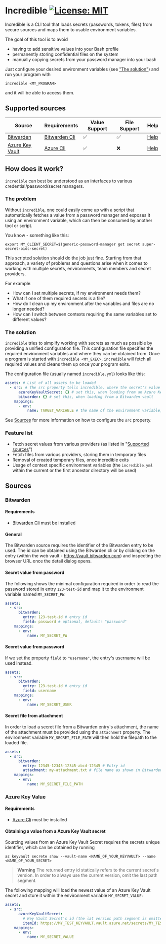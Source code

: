 # Incredible [![License: MIT](https://img.shields.io/badge/License-MIT-yellow.svg)](LICENSE)
Incredible is a CLI tool that loads secrets (passwords, tokens, files) from secure sources and maps them to usable environment variables.

The goal of this tool is to avoid
- having to add sensitive values into your Bash profile
- permanently storing confidential files on the system
- manually copying secrets from your password manager into your bash

Just configure your desired environment variables (see ["The solution"](#the-solution)) and run your program with

```shell
incredible <MY_PROGRAM>
```
and it will be able to access them.

## Supported sources

| Source                                                                  | Requirements                                              | Value Support | File Support | Help                     |
|-------------------------------------------------------------------------|-----------------------------------------------------------|---------------|--------------|--------------------------|
| [Bitwarden](https://bitwarden.com)                                      | [Bitwarden Cli](https://bitwarden.com/help/cli/)          | ✅             | ✅            | [Help](#bitwarden)       |
| [Azure Key Vault](https://azure.microsoft.com/en-us/products/key-vault) | [Azure Cli](https://learn.microsoft.com/en-us/cli/azure/) | ✅             | ❌            | [Help](#azure-key-vault) |


## How does it work?
`incredible` can best be understood as an interfaces to various credential/password/secret managers.

### The problem

Without `incredible`, one could easily come up with a script that automatically fetches a value from a password manager and exposes it using an environment variable, which can then be consumed by another tool or script. 

You know - something like this:
````shell
export MY_CLIENT_SECRET=$(generic-password-manager get secret super-secret-oidc-secret)
````
This scripted solution should do the job just fine.
Starting from that approach, a variety of problems and questions arise when it comes to working with multiple secrets, environments, team members and secret providers.

For example:
- How can I set multiple secrets, If my environment needs them? 
- What if one of them required secrets is a file?
- How do I clean up my environment after the variables and files are no longer needed?
- How can I switch between contexts requiring the same variables set to different values?

### The solution
`incredible` tries to simplify working with secrets as much as possible by providing a unified configuration file.
This configuration file specifies the required environment variables and where they can be obtained from. 
Once a program is started with `incredible <MY_EXEC>`, `incredible` will fetch all required values and cleans them up once your program exits.

The configuration file (usually named `incredible.yml`) looks like this:

````yaml
assets: # List of all assets to be loaded
  - src: # The src property tells incredible, where the secret's value can be obtained from
      azureKeyVaultSecret: {} # set this, when loading from an Azure Key Value
      bitwarden: {} # set this, when loading from a Bitwarden vault
    mappings:
      - env: 
          name: TARGET_VARIABLE # the name of the environment variable, that should hold the obtained secret
````

See [Sources](#sources) for more information on how to configure the `src` property.


### Feature list
- Fetch secret values from various providers (as listed in "[Supported sources](#supported-sources)")
- Fetch files from various providers, storing them in temporary files
- Removal of created temporary files, once incredible exits
- Usage of context specific environment variables (the `incredible.yml` within the current or the first ancestor directory will be used)

## Sources

### Bitwarden

#### Requirements

- [Bitwarden Cli](https://bitwarden.com/help/cli/) must be installed

#### General

The Bitwarden source requires the identifier of the Bitwarden entry to be used.
The id can be obtained using the Bitwarden cli or by clicking on the entry (within the web
vault - https://vault.bitwarden.com) and inspecting the browser URL once the detail dialog opens.

#### Secret value from password

The following shows the minimal configuration required in order to read the password stored in entry `123-test-id` and
map it to the environment variable named `MY_SECRET_PW`.

```yaml
assets:
  - src:
      bitwarden:
        entry: 123-test-id # entry id
        field: password # optional, default: "password" 
    mappings:
      - env:
          name: MY_SECRET_PW
```

#### Secret value from password

If we set the property `field` to `"username"`, the entry's username will be used instead.

````yaml
assets:
  - src:
      bitwarden:
        entry: 123-test-id # entry id
        field: username
    mappings:
      - env:
          name: MY_SECRET_USER
````

#### Secret file from attachment
In order to load a secret file from a Bitwarden entry's attachment, the name of the attachment must be provided using the `attachment` property.
The environment variable `MY_SECRET_FILE_PATH` will then hold the filepath to the loaded file.

````yaml
assets:
  - src: 
      bitwarden: 
        entry: 12345-12345-12345-abcd-12345 # Entry id
        attachment: my-attachment.txt # file name as shown in Bitwarden
    mappings:
      - env: 
          name: MY_SECRET_FILE_PATH
````

### Azure Key Value

#### Requirements

- [Azure Cli](https://learn.microsoft.com/en-us/cli/azure/) must be installed

#### Obtaining a value from a Azure Key Vault secret
Sourcing values from an Azure Key Vault Secret requires the secrets unique identifier,
which can be obtained by running

````shell
az keyvault secrete show --vault-name <NAME_OF_YOUR_KEYVAULT> --name <NAME_OF_YOUR_SECRET>
````

> **Warning**
> The returned entry id statically refers to the current secret's version.
> In order to always use the current version, omit the last path segment.

The following mapping will load the newest value of an Azure Key Vault secret and store it within the environment variable `MY_SECRET_VALUE`:
````yaml
assets:
  - src: 
      azureKeyVaultSecret:
        # Key Vault Secret's id (the lat version path segment is omitted, in order to always use the newest value)
        itemId: https://MY_TEST_KEYVAULT.vault.azure.net/secrets/MY_TEST_ENTRY
    mappings:
      - env: 
          name: MY_SECRET_VALUE
````



